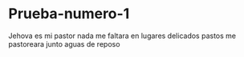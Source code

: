 # Prueba-numero-1
Jehova es mi pastor nada me faltara en lugares delicados pastos me pastoreara junto aguas de reposo
 
